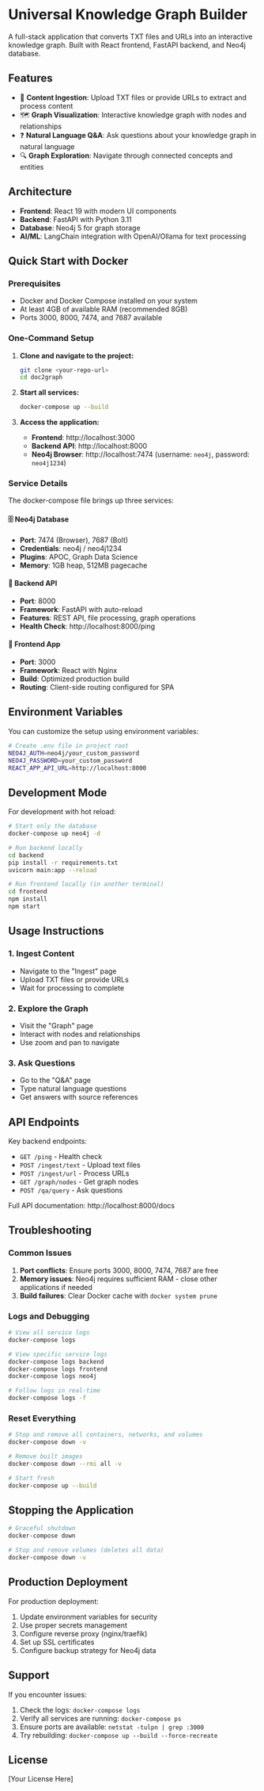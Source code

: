 # Universal Knowledge Graph Builder

A full-stack application that converts TXT files and URLs into an interactive knowledge graph. Built with React frontend, FastAPI backend, and Neo4j database.

## Features

- 📄 **Content Ingestion**: Upload TXT files or provide URLs to extract and process content
- 🗺️ **Graph Visualization**: Interactive knowledge graph with nodes and relationships
- ❓ **Natural Language Q&A**: Ask questions about your knowledge graph in natural language
- 🔍 **Graph Exploration**: Navigate through connected concepts and entities

## Architecture

- **Frontend**: React 19 with modern UI components
- **Backend**: FastAPI with Python 3.11
- **Database**: Neo4j 5 for graph storage
- **AI/ML**: LangChain integration with OpenAI/Ollama for text processing

## Quick Start with Docker

### Prerequisites

- Docker and Docker Compose installed on your system
- At least 4GB of available RAM (recommended 8GB)
- Ports 3000, 8000, 7474, and 7687 available

### One-Command Setup

1. **Clone and navigate to the project:**
   ```bash
   git clone <your-repo-url>
   cd doc2graph
   ```

2. **Start all services:**
   ```bash
   docker-compose up --build
   ```

3. **Access the application:**
   - **Frontend**: http://localhost:3000
   - **Backend API**: http://localhost:8000
   - **Neo4j Browser**: http://localhost:7474 (username: `neo4j`, password: `neo4j1234`)

### Service Details

The docker-compose file brings up three services:

#### 🗄️ Neo4j Database
- **Port**: 7474 (Browser), 7687 (Bolt)
- **Credentials**: neo4j / neo4j1234
- **Plugins**: APOC, Graph Data Science
- **Memory**: 1GB heap, 512MB pagecache

#### 🚀 Backend API
- **Port**: 8000
- **Framework**: FastAPI with auto-reload
- **Features**: REST API, file processing, graph operations
- **Health Check**: http://localhost:8000/ping

#### 🎨 Frontend App
- **Port**: 3000
- **Framework**: React with Nginx
- **Build**: Optimized production build
- **Routing**: Client-side routing configured for SPA

## Environment Variables

You can customize the setup using environment variables:

```bash
# Create .env file in project root
NEO4J_AUTH=neo4j/your_custom_password
NEO4J_PASSWORD=your_custom_password
REACT_APP_API_URL=http://localhost:8000
```

## Development Mode

For development with hot reload:

```bash
# Start only the database
docker-compose up neo4j -d

# Run backend locally
cd backend
pip install -r requirements.txt
uvicorn main:app --reload

# Run frontend locally (in another terminal)
cd frontend
npm install
npm start
```

## Usage Instructions

### 1. Ingest Content
- Navigate to the "Ingest" page
- Upload TXT files or provide URLs
- Wait for processing to complete

### 2. Explore the Graph
- Visit the "Graph" page
- Interact with nodes and relationships
- Use zoom and pan to navigate

### 3. Ask Questions
- Go to the "Q&A" page
- Type natural language questions
- Get answers with source references

## API Endpoints

Key backend endpoints:

- `GET /ping` - Health check
- `POST /ingest/text` - Upload text files
- `POST /ingest/url` - Process URLs
- `GET /graph/nodes` - Get graph nodes
- `POST /qa/query` - Ask questions

Full API documentation: http://localhost:8000/docs

## Troubleshooting

### Common Issues

1. **Port conflicts**: Ensure ports 3000, 8000, 7474, 7687 are free
2. **Memory issues**: Neo4j requires sufficient RAM - close other applications if needed
3. **Build failures**: Clear Docker cache with `docker system prune`

### Logs and Debugging

```bash
# View all service logs
docker-compose logs

# View specific service logs
docker-compose logs backend
docker-compose logs frontend
docker-compose logs neo4j

# Follow logs in real-time
docker-compose logs -f
```

### Reset Everything

```bash
# Stop and remove all containers, networks, and volumes
docker-compose down -v

# Remove built images
docker-compose down --rmi all -v

# Start fresh
docker-compose up --build
```

## Stopping the Application

```bash
# Graceful shutdown
docker-compose down

# Stop and remove volumes (deletes all data)
docker-compose down -v
```

## Production Deployment

For production deployment:

1. Update environment variables for security
2. Use proper secrets management
3. Configure reverse proxy (nginx/traefik)
4. Set up SSL certificates
5. Configure backup strategy for Neo4j data

## Support

If you encounter issues:

1. Check the logs: `docker-compose logs`
2. Verify all services are running: `docker-compose ps`
3. Ensure ports are available: `netstat -tulpn | grep :3000`
4. Try rebuilding: `docker-compose up --build --force-recreate`

## License

[Your License Here]
